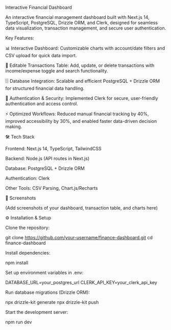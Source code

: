 <!-- This is a [Next.js](https://nextjs.org/) project bootstrapped with [`create-next-app`](https://github.com/vercel/next.js/tree/canary/packages/create-next-app).

## Getting Started

First, run the development server:

```bash
npm run dev
# or
yarn dev
# or
pnpm dev
# or
bun dev
```

Open [http://localhost:3000](http://localhost:3000) with your browser to see the result.

You can start editing the page by modifying `app/page.tsx`. The page auto-updates as you edit the file.

This project uses [`next/font`](https://nextjs.org/docs/basic-features/font-optimization) to automatically optimize and load Inter, a custom Google Font.

## Learn More

To learn more about Next.js, take a look at the following resources:

- [Next.js Documentation](https://nextjs.org/docs) - learn about Next.js features and API.
- [Learn Next.js](https://nextjs.org/learn) - an interactive Next.js tutorial.

You can check out [the Next.js GitHub repository](https://github.com/vercel/next.js/) - your feedback and contributions are welcome!

## Deploy on Vercel

The easiest way to deploy your Next.js app is to use the [Vercel Platform](https://vercel.com/new?utm_medium=default-template&filter=next.js&utm_source=create-next-app&utm_campaign=create-next-app-readme) from the creators of Next.js.

Check out our [Next.js deployment documentation](https://nextjs.org/docs/deployment) for more details. -->



Interactive Financial Dashboard

An interactive financial management dashboard built with Next.js 14, TypeScript, PostgreSQL, Drizzle ORM, and Clerk, designed for seamless data visualization, transaction management, and secure user authentication.

Key Features:

📊 Interactive Dashboard: Customizable charts with account/date filters and CSV upload for quick data import.

📝 Editable Transactions Table: Add, update, or delete transactions with income/expense toggle and search functionality.

🗄️ Database Integration: Scalable and efficient PostgreSQL + Drizzle ORM for structured financial data handling.

🔑 Authentication & Security: Implemented Clerk for secure, user-friendly authentication and access control.

⚡ Optimized Workflows: Reduced manual financial tracking by 40%, improved accessibility by 30%, and enabled faster data-driven decision making.

🛠️ Tech Stack

Frontend: Next.js 14, TypeScript, TailwindCSS

Backend: Node.js (API routes in Next.js)

Database: PostgreSQL + Drizzle ORM

Authentication: Clerk

Other Tools: CSV Parsing, Chart.js/Recharts

📸 Screenshots

(Add screenshots of your dashboard, transaction table, and charts here)

⚙️ Installation & Setup

Clone the repository:

git clone https://github.com/your-username/finance-dashboard.git
cd finance-dashboard


Install dependencies:

npm install


Set up environment variables in .env:

DATABASE_URL=your_postgres_url
CLERK_API_KEY=your_clerk_api_key


Run database migrations (Drizzle ORM):

npx drizzle-kit generate
npx drizzle-kit push


Start the development server:

npm run dev

